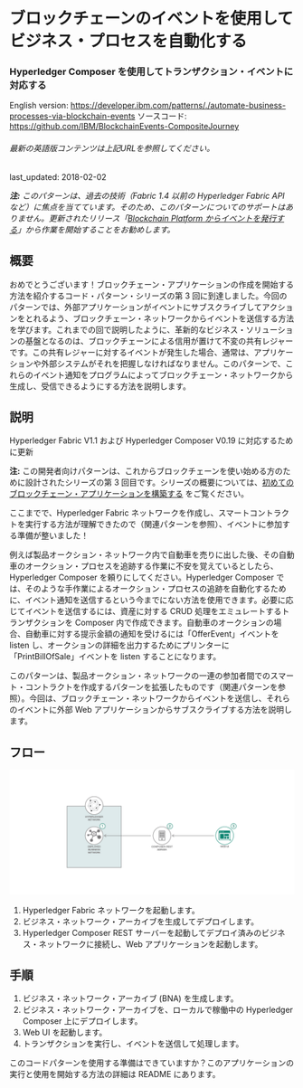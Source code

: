 # ブロックチェーンのイベントを使用してビジネス・プロセスを自動化する

### Hyperledger Composer を使用してトランザクション・イベントに対応する

English version: https://developer.ibm.com/patterns/./automate-business-processes-via-blockchain-events
  ソースコード: https://github.com/IBM/BlockchainEvents-CompositeJourney

###### 最新の英語版コンテンツは上記URLを参照してください。
last_updated: 2018-02-02

 _**注:** このパターンは、過去の技術（Fabric 1.4 以前の Hyperledger Fabric API など）に焦点を当てています。そのため、このパターンについてのサポートはありません。更新されたリリース「[Blockchain Platform からイベントを発行する](https://github.com/IBM/japan-technology/blob/main/Code-Patterns/implementing-blockchain-events-using-ibp-vscode-extension/)」から作業を開始することをお勧めします。_

## 概要

おめでとうございます！ブロックチェーン・アプリケーションの作成を開始する方法を紹介するコード・パターン・シリーズの第 3 回に到達しました。今回のパターンでは、外部アプリケーションがイベントにサブスクライブしてアクションをとれるよう、ブロックチェーン・ネットワークからイベントを送信する方法を学びます。これまでの回で説明したように、革新的なビジネス・ソリューションの基盤となるのは、ブロックチェーンによる信用が置けて不変の共有レジャーです。この共有レジャーに対するイベントが発生した場合、通常は、アプリケーションや外部システムがそれを把握しなければなりません。このパターンで、これらのイベント通知をプログラムによってブロックチェーン・ネットワークから生成し、受信できるようにする方法を説明します。

## 説明

Hyperledger Fabric V1.1 および Hyperledger Composer V0.19 に対応するために更新

**注:** この開発者向けパターンは、これからブロックチェーンを使い始める方のために設計されたシリーズの第 3 回目です。シリーズの概要については、[初めてのブロックチェーン・アプリケーションを構築する](https://developer.ibm.com/jp/series/code-pattern-series-build-your-first-blockchain-application/) をご覧ください。

ここまでで、Hyperledger Fabric ネットワークを作成し、スマートコントラクトを実行する方法が理解できたので（関連パターンを参照）、イベントに参加する準備が整いました！

例えば製品オークション・ネットワーク内で自動車を売りに出した後、その自動車のオークション・プロセスを追跡する作業に不安を覚えているとしたら、Hyperledger Composer を頼りにしてください。Hyperledger Composer では、そのような手作業によるオークション・プロセスの追跡を自動化するために、イベント通知を送信するという今までにない方法を使用できます。必要に応じてイベントを送信するには、資産に対する CRUD 処理をエミュレートするトランザクションを Composer 内で作成できます。自動車のオークションの場合、自動車に対する提示金額の通知を受けるには「OfferEvent」イベントを listen し、オークションの詳細を出力するためにプリンターに「PrintBillOfSale」イベントを listen することになります。

このパターンは、製品オークション・ネットワークの一連の参加者間でのスマート・コントラクトを作成するパターンを拡張したものです（関連パターンを参照）。今回は、ブロックチェーン・ネットワークからイベントを送信し、それらのイベントに外部 Web アプリケーションからサブスクライブする方法を説明します。

## フロー

![フロー](./images/arch-blockchain-events.png)

1. Hyperledger Fabric ネットワークを起動します。
2. ビジネス・ネットワーク・アーカイブを生成してデプロイします。
3. Hyperledger Composer REST サーバーを起動してデプロイ済みのビジネス・ネットワークに接続し、Web アプリケーションを起動します。

## 手順

1. ビジネス・ネットワーク・アーカイブ (BNA) を生成します。
1. ビジネス・ネットワーク・アーカイブを、ローカルで稼働中の Hyperledger Composer 上にデプロイします。
1. Web UI を起動します。
1. トランザクションを実行し、イベントを送信して処理します。

このコードパターンを使用する準備はできていますか？このアプリケーションの実行と使用を開始する方法の詳細は README にあります。
